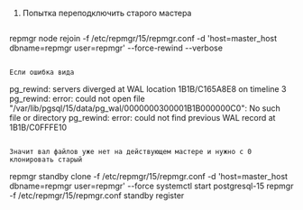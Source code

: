 1. Попытка переподключить старого мастера
   ```
repmgr node rejoin -f /etc/repmgr/15/repmgr.conf -d 'host=master_host dbname=repmgr user=repmgr' --force-rewind --verbose
   ```

Если ошибка вида
```
pg_rewind: servers diverged at WAL location 1B1B/C165A8E8 on timeline 3
pg_rewind: error: could not open file "/var/lib/pgsql/15/data/pg_wal/0000000300001B1B000000C0": No such file or directory
pg_rewind: error: could not find previous WAL record at 1B1B/C0FFFE10
```

Значит вал файлов уже нет на действующем мастере и нужно с 0 клонировать старый

```
repmgr standby clone -f /etc/repmgr/15/repmgr.conf -d 'host=master_host dbname=repmgr user=repmgr' --force
systemctl start postgresql-15
repmgr -f /etc/repmgr/15/repmgr.conf standby register
```


